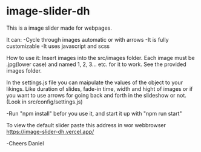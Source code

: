 # image-slider-dh
This is a image slider made for webpages.

It can: 
-Cycle through images automatic or with arrows 
-It is fully customizable 
-It uses javascript and scss

How to use it: Insert images into the src/images folder. Each image must be .jpg(lower case) and named 1, 2, 3... etc. for it to work. See the provided images folder.

In the settings.js file you can maipulate the values of the object to your likings. Like duration of slides, fade-in time, width and hight of images or if you want to use arrows for going back and forth in the slideshow or not. (Look in src/config/settings.js)

-Run "npm install" befor you use it, and start it up with "npm run start"

To view the default slider paste this address in wor webbrowser https://image-slider-dh.vercel.app/

-Cheers Daniel
